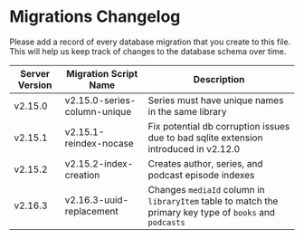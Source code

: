 # Migrations Changelog

Please add a record of every database migration that you create to this file. This will help us keep track of changes to the database schema over time.

| Server Version | Migration Script Name        | Description                                                                                             |
| -------------- | ---------------------------- | ------------------------------------------------------------------------------------------------------- |
| v2.15.0        | v2.15.0-series-column-unique | Series must have unique names in the same library                                                       |
| v2.15.1        | v2.15.1-reindex-nocase       | Fix potential db corruption issues due to bad sqlite extension introduced in v2.12.0                    |
| v2.15.2        | v2.15.2-index-creation       | Creates author, series, and podcast episode indexes                                                     |
| v2.16.3        | v2.16.3-uuid-replacement     | Changes `mediaId` column in `libraryItem` table to match the primary key type of `books` and `podcasts` |
